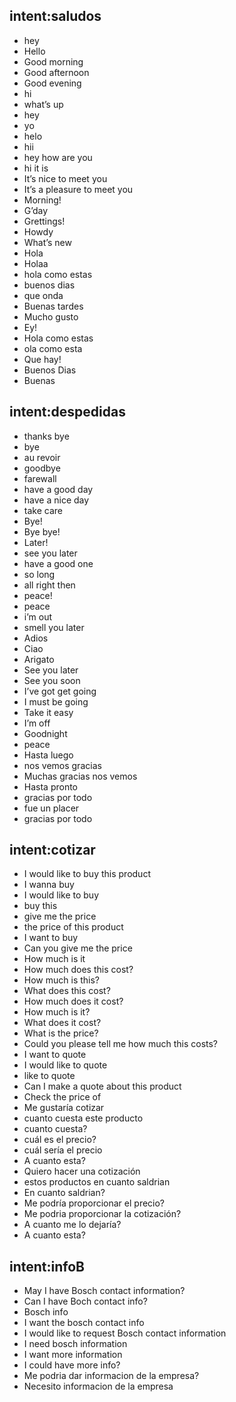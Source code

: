 
## intent:saludos
- hey
- Hello
- Good morning
- Good afternoon
- Good evening
- hi
- what’s up
- hey
- yo
- helo
- hii
- hey how are you
- hi it is
- It’s nice to meet you
- It’s a pleasure to meet you
- Morning!
- G’day
- Grettings!
- Howdy
- What’s new
- Hola
- Holaa
- hola como estas
- buenos dias
- que onda
- Buenas tardes
- Mucho gusto
- Ey!
- Hola como estas
- ola como esta
- Que hay!
- Buenos Dias
- Buenas

## intent:despedidas
- thanks bye
- bye
- au revoir
- goodbye
- farewall
- have a good day
- have a nice day
- take care
- Bye!
- Bye bye!
- Later!
- see you later
- have a good one
- so long
- all right then
- peace!
- peace
- i’m out
- smell you later
- Adios
- Ciao
- Arigato
- See you later
- See you soon
- I’ve got get going
- I must be going
- Take it easy
- I’m off
- Goodnight
- peace
- Hasta luego
- nos vemos gracias
- Muchas gracias nos vemos
- Hasta pronto
- gracias por todo
- fue un placer
- gracias por todo

## intent:cotizar
- I would like to buy this product
- I wanna buy
- I would like to buy
- buy this
- give me the price
- the price of this product
- I want to buy
- Can you give me the price
- How much is it
- How much does this cost?
- How much is this?
- What does this cost?
- How much does it cost?
- How much is it?
- What does it cost?
- What is the price?
- Could you please tell me how much this costs?
- I want to quote
- I would like to quote
- like to quote
- Can I make a quote about this product
- Check the price of
- Me gustaría cotizar
- cuanto cuesta este producto
- cuanto cuesta?
- cuál es el precio?
- cuál sería el precio
- A cuanto esta?
- Quiero hacer una cotización
- estos productos en cuanto saldrian
- En cuanto saldrian?
- Me podría proporcionar el precio?
- Me podria proporcionar la cotización?
- A cuanto me lo dejaría?
- A cuanto esta?

## intent:infoB
- May I have Bosch contact information?
- Can I have Boch contact info?
- Bosch info
- I want the bosch contact info
- I would like to request Bosch contact information
- I need bosch information
- I want more information
- I could have more info?
- Me podria dar informacion de la empresa?
- Necesito informacion de la empresa
